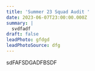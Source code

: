 ```yaml
---
title: 'Summer 23 Squad Audit '
date: 2023-06-07T23:00:00.000Z
summary: |
  svdfadf
draft: false
leadPhoto: gfdgd
leadPhotoSource: dfg
---
```


sdFAFSDGADFBSDF
